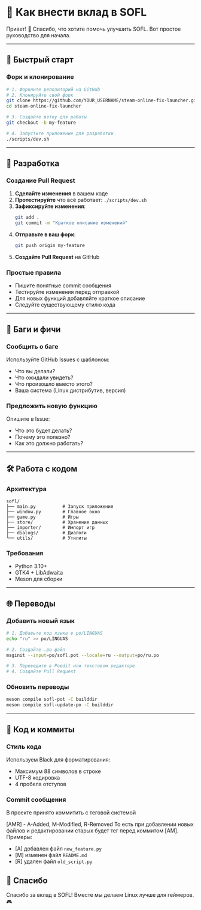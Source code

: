 # 🤝 Как внести вклад в SOFL

Привет! 👋 Спасибо, что хотите помочь улучшить SOFL. Вот простое руководство для начала.

---

## 🚀 Быстрый старт

### Форк и клонирование

```bash
# 1. Форкните репозиторий на GitHub
# 2. Клонируйте свой форк
git clone https://github.com/YOUR_USERNAME/steam-online-fix-launcher.git
cd steam-online-fix-launcher

# 3. Создайте ветку для работы
git checkout -b my-feature

# 4. Запустите приложение для разработки
./scripts/dev.sh
```

---

## 🔄 Разработка

### Создание Pull Request

1. **Сделайте изменения** в вашем коде
2. **Протестируйте** что всё работает: `./scripts/dev.sh`
3. **Зафиксируйте изменения**:
   ```bash
   git add .
   git commit -m "Краткое описание изменений"
   ```
4. **Отправьте в ваш форк**:
   ```bash
   git push origin my-feature
   ```
5. **Создайте Pull Request** на GitHub

### Простые правила

- Пишите понятные commit сообщения
- Тестируйте изменения перед отправкой
- Для новых функций добавляйте краткое описание
- Следуйте существующему стилю кода

---

## 🐛 Баги и фичи

### Сообщить о баге

Используйте GitHub Issues с шаблоном:

- Что вы делали?
- Что ожидали увидеть?
- Что произошло вместо этого?
- Ваша система (Linux дистрибутив, версия)

### Предложить новую функцию

Опишите в Issue:

- Что это будет делать?
- Почему это полезно?
- Как это должно работать?

---

## 🛠️ Работа с кодом

### Архитектура

```
sofl/
├── main.py          # Запуск приложения
├── window.py        # Главное окно
├── game.py          # Игры
├── store/           # Хранение данных
├── importer/        # Импорт игр
├── dialogs/         # Диалоги
└── utils/           # Утилиты
```

### Требования

- Python 3.10+
- GTK4 + LibAdwaita
- Meson для сборки

---

## 🌐 Переводы

### Добавить новый язык

```bash
# 1. Добавьте код языка в po/LINGUAS
echo "ru" >> po/LINGUAS

# 2. Создайте .po файл
msginit --input=po/sofl.pot --locale=ru --output=po/ru.po

# 3. Переведите в Poedit или текстовом редакторе
# 4. Создайте Pull Request
```

### Обновить переводы

```bash
meson compile sofl-pot -C builddir
meson compile sofl-update-po -C builddir
```

---

## 📝 Код и коммиты

### Стиль кода

Используем Black для форматирования:

- Максимум 88 символов в строке
- UTF-8 кодировка
- 4 пробела отступов

### Commit сообщения

В проекте принято коммитить с теговой системой

[AMR] - A-Added, M-Modified, R-Removed
То есть при добавлении новых файлов и редактировании старых будет тег перед коммитом [AM]. 
Примеры:
- [A] добавлен файл `new_feature.py`
- [M] изменен файл `README.md`
- [R] удален файл `old_script.py`

## 🙏 Спасибо

Спасибо за вклад в SOFL! Вместе мы делаем Linux лучше для геймеров. 🎮
